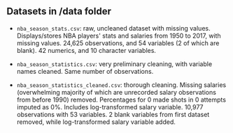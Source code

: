 ## Datasets in /data folder

- `nba_season_stats.csv`: raw, uncleaned dataset with missing values. Displays/stores NBA players' stats and salaries from  1950 to 2017, with missing values. 24,625 observations, and 54 variables (2 of which are blank). 42 numerics, and 10 character variables.

- `nba_season_statistics.csv`: very preliminary cleaning, with variable names cleaned. Same number of observations.

- `nba_season_statistics_cleaned.csv`: thorough cleaning. Missing salaries (overwhelming majority of which are unrecorded salary observations from before 1990) removed. Percentages for 0 made shots in 0 attempts imputed as 0%. Includes log-transformed salary variable. 10,977 observations with 53 variables. 2 blank variables from first dataset removed, while log-transformed salary variable added.
